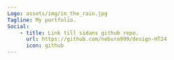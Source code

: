 ```yaml
---
Logo: assets/img/in_the_rain.jpg
Tagline: My portfolio.
Social:
    - title: Link till sidans github repo.
      url: https://github.com/nebura999/design-HT24
      icon: github
---
```

